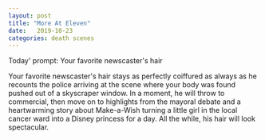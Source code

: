 ```yaml
---
layout: post
title: "More At Eleven"
date:   2019-10-23
categories: death scenes
---
```

Today' prompt: Your favorite newscaster's hair

Your favorite newscaster's hair stays as perfectly coiffured as always as he recounts the police arriving at the scene where your body was found pushed out of a skyscraper window. In a moment, he will throw to commercial, then move on to highlights from the mayoral debate and a heartwarming story about Make-a-Wish turning a little girl in the local cancer ward into a Disney princess for a day. All the while, his hair will look spectacular.
